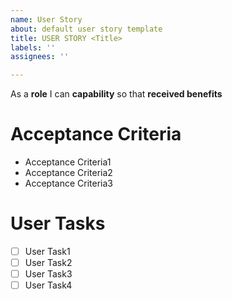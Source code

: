 ```yaml
---
name: User Story
about: default user story template
title: USER STORY <Title>
labels: ''
assignees: ''

---
```


As a **role** I can **capability** so that **received benefits**

# Acceptance Criteria
- Acceptance Criteria1
- Acceptance Criteria2
- Acceptance Criteria3

# User Tasks
- [ ] User Task1
- [ ] User Task2
- [ ] User Task3
- [ ] User Task4

